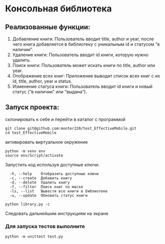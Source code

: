 # Консольная библиотека

## Реализованные функции:

 1. Добавление книги: Пользователь вводит title, author и year, после чего книга добавляется в библиотеку с уникальным id и статусом “в наличии”.
 2. Удаление книги: Пользователь вводит id книги, которую нужно удалить.
 3. Поиск книги: Пользователь может искать книги по title, author или year.
 4. Отображение всех книг: Приложение выводит список всех книг с их id, title, author, year и status.
 5. Изменение статуса книги: Пользователь вводит id книги и новый статус (“в наличии” или “выдана”).

## Запуск проекта:

склонировать к себе и перейти в каталог с программой

```commandline
git clone git@github.com:monter220/test_EffectiveMobile.git
cd test_EffectiveMobile
```

активировать виртуальное окружение

```commandline
python -m venv env
source env/Script/activate
```

Запустить код используя доступные ключи:

```
  -h, --help    Отобразить доступные ключи
  -c, --create  Добавить книгу
  -d, --delete  Удалить книгу
  -f, --filter  Поиск книг по маске
  -ls, --list   Вывести все книги в библиотеке
  -u, --update  Обновить статус книги
```

```commandline
python library.py -c 
```

Следовать дальнейшим инструкциям на экране

### Для запуска тестов выполните

```commandline
python -m unittest test.py
```